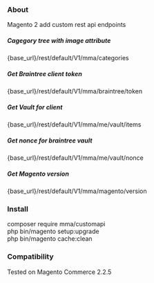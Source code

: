 ### About
Magento 2 add custom rest api endpoints

##### Cagegory tree with image attribute 
{base_url}/rest/default/V1/mma/categories

##### Get Braintree client token
{base_url}/rest/default/V1/mma/braintree/token

##### Get Vault for client
{base_url}/rest/default/V1/mma/me/vault/items

##### Get nonce for braintree vault 
{base_url}/rest/default/V1/mma/me/vault/nonce

##### Get Magento version 
{base_url}/rest/default/V1/mma/magento/version

### Install
composer require mma/customapi<br>
php bin/magento setup:upgrade<br>
php bin/magento cache:clean

### Compatibility
Tested on Magento Commerce 2.2.5
